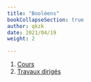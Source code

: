 ```yaml
---
title: "Booléens"
bookCollapseSection: true
author: qkzk
date: 2021/04/19
weight: 2

---
```


1. [Cours](1_cours)
2. [Travaux dirigés](2_td)



